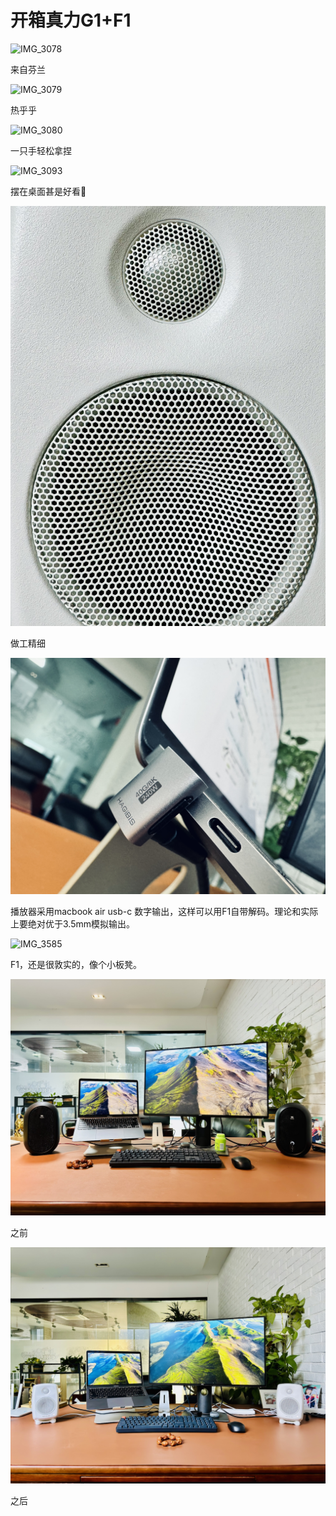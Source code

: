# 开箱真力G1+F1



![IMG_3078](./assets/IMG_3078.jpeg)

来自芬兰

![IMG_3079](./assets/IMG_3079.jpeg)

热乎乎

![IMG_3080](./assets/IMG_3080.jpeg)

一只手轻松拿捏

![IMG_3093](./assets/IMG_3093.jpeg)

摆在桌面甚是好看🤩

![IMG_3083](./assets/IMG_3083.jpeg)

做工精细

![IMG_3476](./assets/IMG_3476.jpeg)

播放器采用macbook air usb-c 数字输出，这样可以用F1自带解码。理论和实际上要绝对优于3.5mm模拟输出。

![IMG_3585](./assets/IMG_3585.jpeg)

F1，还是很敦实的，像个小板凳。

![IMG_2986](./assets/IMG_2986-8856538.jpeg)

之前

![IMG_3099](./assets/IMG_3099-8856544.jpeg)

之后